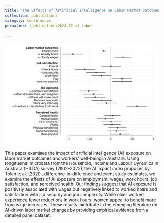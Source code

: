 ```yaml
---
title: "The Effects of Artificial Intelligence on Labor Market Outcomes, Job Satisfaction and Perceived Health: Evidence from Australia [with [Dora Tuda](https://www.esri.ie/people/dora-tuda)]"
collection: publications
category: conferences
permalink: /publication/2024-02-ai_labor

---
```

![paper logo](/images/all_base-1.png)

This paper examines the impact of artificial intelligence (AI) exposure on labor market outcomes and workers’ well-being in Australia. Using longitudinal microdata from the Household, Income and Labour Dynamics in Australia (HILDA) survey (2002–2022), the AI Impact index proposed by Tolan et al. (2020), difference-in-difference and event study estimates, we examine the effects of AI exposure on employment, wages, work hours, job satisfaction, and perceived health. Our findings suggest that AI exposure is positively associated with wages but negatively linked to worked hours and satisfaction with job security and job complexity. While older workers experience fewer reductions in work hours, women appear to benefit more from wage increases. These results contribute to the emerging literature on AI-driven labor market changes by providing empirical evidence from a detailed panel dataset.
